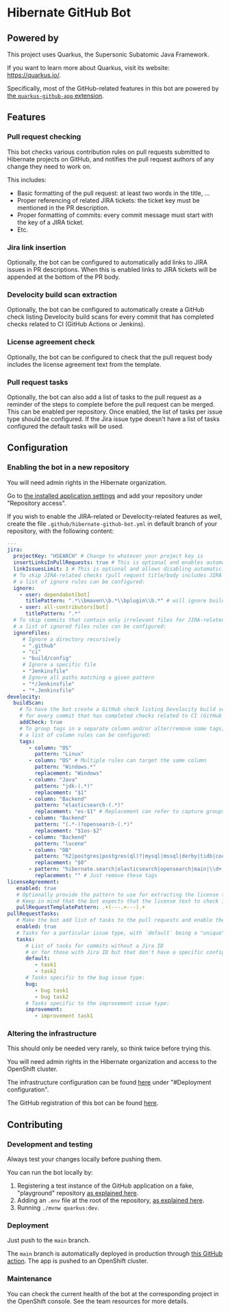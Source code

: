 # Hibernate GitHub Bot

## Powered by

This project uses Quarkus, the Supersonic Subatomic Java Framework.

If you want to learn more about Quarkus, visit its website: https://quarkus.io/.

Specifically, most of the GitHub-related features in this bot are powered by
[the `quarkus-github-app` extension](https://github.com/quarkiverse/quarkus-github-app). 

## Features

### Pull request checking

This bot checks various contribution rules on pull requests submitted to Hibernate projects on GitHub,
and notifies the pull request authors of any change they need to work on.

This includes:

* Basic formatting of the pull request: at least two words in the title, ...
* Proper referencing of related JIRA tickets: the ticket key must be mentioned in the PR description.
* Proper formatting of commits: every commit message must start with the key of a JIRA ticket.
* Etc.

### Jira link insertion

Optionally, the bot can be configured to automatically add links to JIRA issues in PR descriptions. When this is enabled
links to JIRA tickets will be appended at the bottom of the PR body.

### Develocity build scan extraction

Optionally, the bot can be configured to automatically create a GitHub check listing Develocity build scans
for every commit that has completed checks related to CI (GitHub Actions or Jenkins).

### License agreement check

Optionally, the bot can be configured to check that the pull request body includes the license agreement text from the template. 

### Pull request tasks

Optionally, the bot can also add a list of tasks to the pull request as a reminder of the steps to complete before 
the pull request can be merged. This can be enabled per repository. Once enabled, the list of tasks per 
issue type should be configured. If the Jira issue type doesn't have a list of tasks configured the default tasks will be used.

## Configuration

### Enabling the bot in a new repository

You will need admin rights in the Hibernate organization.

Go to [the installed application settings](https://github.com/organizations/hibernate/settings/installations/15390286)
and add your repository under "Repository access".

If you wish to enable the JIRA-related or Develocity-related features as well,
create the file `.github/hibernate-github-bot.yml` in default branch of your repository,
with the following content:

```yaml
---
jira:
  projectKey: "HSEARCH" # Change to whatever your project key is
  insertLinksInPullRequests: true # This is optional and enables automatically adding links to Jira issues found in a PR's commits to its description
  linkIssuesLimit: 3 # This is optional and allows disabling automatic issue links when more than the specified number of keys are found in a PR's commits (defaults to 3)
  # To skip JIRA-related checks (pull request title/body includes JIRA issue keys/links etc.),
  # a list of ignore rules can be configured:
  ignore:
    - user: dependabot[bot]
      titlePattern: ".*\\bmaven\\b.*\\bplugin\\b.*" # will ignore build dependency upgrades i.e. maven plugin version upgrades.
    - user: all-contributors[bot]
      titlePattern: ".*"
  # To skip commits that contain only irrelevant files for JIRA-related checks (commit includes JIRA issue key),
  # a list of ignored files rules can be configured:
  ignoreFiles:
     # Ignore a directory recursively
     - ".github"
     - "ci"
     - "build/config"
     # Ignore a specific file
     - "Jenkinsfile"
     # Ignore all paths matching a given pattern
     - "*/Jenkinsfile"
     - "*.Jenkinsfile"
develocity:
  buildScan:
    # To have the bot create a GitHub check listing Develocity build scans
    # for every commit that has completed checks related to CI (GitHub Actions or Jenkins)
    addCheck: true
    # To group tags in a separate column and/or alter/remove some tags,
    # a list of column rules can be configured:
    tags:
       - column: "OS"
         pattern: "Linux"
       - column: "OS" # Multiple rules can target the same column
         pattern: "Windows.*"
         replacement: "Windows"
       - column: "Java"
         pattern: "jdk-(.*)"
         replacement: "$1"
       - column: "Backend"
         pattern: "elasticsearch-(.*)"
         replacement: "es-$1" # Replacement can refer to capture groups
       - column: "Backend"
         pattern: "(.*-)?opensearch-(.*)"
         replacement: "$1os-$2"
       - column: "Backend"
         pattern: "lucene"
       - column: "DB"
         pattern: "h2|postgres|postgres(ql)?|mysql|mssql|derby|tidb|cockroach(db)?|oracle.*|db2"
         replacement: "$0"
       - pattern: "hibernate.search|elasticsearch|opensearch|main|\\d+.\\d+|PR-\\d+"
         replacement: "" # Just remove these tags
licenseAgreement:
   enabled: true
   # Optionally provide the pattern to use for extracting the license text from the `PULL_REQUEST_TEMPLATE.md`
   # Keep in mind that the bot expects that the license text to check is matched by the 1st group:
   pullRequestTemplatePattern: .+(---.+---).+
pullRequestTasks:
   # Make the bot add list of tasks to the pull requests and enable the check that makes sure all tasks are completed:
   enabled: true
   # Tasks for a particular issue type, with `default` being a "unique" category:
   tasks:
      # List of tasks for commits without a Jira ID 
      # or for those with Jira ID but that don't have a specific configuration for a corresponding issue type:
      default:
         - task1
         - task2
      # Tasks specific to the bug issue type:
      bug:
         - bug task1
         - bug task2
      # Tasks specific to the improvement issue type:
      improvement:
         - improvement task1
```

### Altering the infrastructure

This should only be needed very rarely, so think twice before trying this.

You will need admin rights in the Hibernate organization and access to the OpenShift cluster.

The infrastructure configuration can be found [here](src/main/resources/application.properties) under "#Deployment configuration".

The GitHub registration of this bot can be found [here](https://github.com/organizations/hibernate/settings/apps/hibernate-github-bot).

## Contributing

### Development and testing

Always test your changes locally before pushing them.

You can run the bot locally by:

1. Registering a test instance of the GitHub application on a fake, "playground" repository
   [as explained here](https://quarkiverse.github.io/quarkiverse-docs/quarkus-github-app/dev/register-github-app.html).
2. Adding an `.env` file at the root of the repository,
   [as explained here](https://quarkiverse.github.io/quarkiverse-docs/quarkus-github-app/dev/create-github-app.html#_initialize_the_configuration).   
3. Running `./mvnw quarkus:dev`.

### Deployment

Just push to the `main` branch.

The `main` branch is automatically deployed in production through
[this GitHub action](.github/workflows/deploy.yml). The app is pushed to an OpenShift cluster.

### Maintenance

You can check the current health of the bot at the corresponding project in the OpenShift console.
See the team resources for more details.
